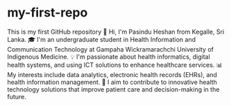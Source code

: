 # my-first-repo
This is my first GitHub repository
👋 Hi, I'm Pasindu Heshan from Kegalle, Sri Lanka.
🎓 I'm an undergraduate student in Health Information and Communication Technology at Gampaha Wickramarachchi University of Indigenous Medicine.
💡 I'm passionate about health informatics, digital health systems, and using ICT solutions to enhance healthcare services.
📊 My interests include data analytics, electronic health records (EHRs), and health information management.
🚀 I aim to contribute to innovative health technology solutions that improve patient care and decision-making in the future.
